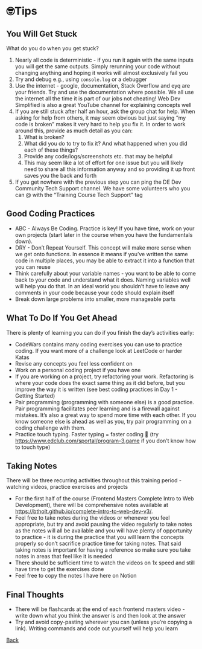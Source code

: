 # 🤓Tips

## You Will Get Stuck

What do you do when you get stuck?

1. Nearly all code is deterministic - if you run it again with the same inputs you will get the same outputs. Simply rerunning your code without changing anything and hoping it works will almost exclusively fail you
2. Try and debug e.g., using `console.log` or a debugger
3. Use the internet - google, documentation, Stack Overflow and eyq are your friends. Try and use the documentation where possible. We all use the internet all the time it is part of our jobs not cheating! Web Dev Simplified is also a great YouTube channel for explaining concepts well
4. If you are still stuck after half an hour, ask the group chat for help. When asking for help from others, it may seem obvious but just saying “my code is broken” makes it very hard to help you fix it. In order to work around this, provide as much detail as you can:
    1. What is broken?
    2. What did you do to try to fix it? And what happened when you did each of these things?
    3. Provide any code/logs/screenshots etc. that may be helpful
    4. This may seem like a lot of effort for one issue but you will likely need to share all this information anyway and so providing it up front saves you the back and forth
5. If you get nowhere with the previous step you can ping the DE Dev Community Tech Support channel. We have some volunteers who you can @ with the “Training Course Tech Support” tag

## Good Coding Practices

- ABC - Always Be Coding. Practice is key! If you have time, work on your own projects (start later in the course when you have the fundamentals down).
- DRY - Don’t Repeat Yourself. This concept will make more sense when we get onto functions. In essence it means if you’ve written the same code in multiple places, you may be able to extract it into a function that you can reuse
- Think carefully about your variable names - you want to be able to come back to your code and understand what it does. Naming variables well will help you do that. In an ideal world you shouldn’t have to leave any comments in your code because your code should explain itself
- Break down large problems into smaller, more manageable parts

## What To Do If You Get Ahead

There is plenty of learning you can do if you finish the day’s activities early:

- CodeWars contains many coding exercises you can use to practice coding. If you want more of a challenge look at LeetCode or harder Katas
- Revise any concepts you feel less confident on
- Work on a personal coding project if you have one
- If you are working on a project, try refactoring your work. Refactoring is where your code does the exact same thing as it did before, but you improve the way it is written (see best coding practices in Day 1 - Getting Started)
- Pair programming (programming with someone else) is a good practice. Pair programming facilitates peer learning and is a firewall against mistakes. It’s also a great way to spend more time with each other. If you know someone else is ahead as well as you, try pair programming on a coding challenge with them.
- Practice touch typing. Faster typing = faster coding 🙂 (try https://www.edclub.com/sportal/program-3.game if you don’t know how to touch type)

## Taking Notes

There will be three recurring activities throughout this training period - watching videos, practice exercises and projects

- For the first half of the course (Frontend Masters Complete Intro to Web Development), there will be comprehensive notes available at https://btholt.github.io/complete-intro-to-web-dev-v3/.
- Feel free to take notes during the videos or whenever you feel appropriate, but try and avoid pausing the video regularly to take notes as the notes will all be available and you will have plenty of opportunity to practice - it is during the practice that you will learn the concepts properly so don’t sacrifice practice time for taking notes. That said taking notes is important for having a reference so make sure you take notes in areas that feel like it is needed
- There should be sufficient time to watch the videos on 1x speed and still have time to get the exercises done
- Feel free to copy the notes I have here on Notion

## Final Thoughts

- There will be flashcards at the end of each frontend masters video - write down what you think the answer is and then look at the answer
- Try and avoid copy-pasting wherever you can (unless you’re copying a link). Writing commands and code out yourself will help you learn

[Back](links.md)